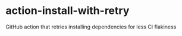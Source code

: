 # action-install-with-retry
GitHub action that retries installing dependencies for less CI flakiness
